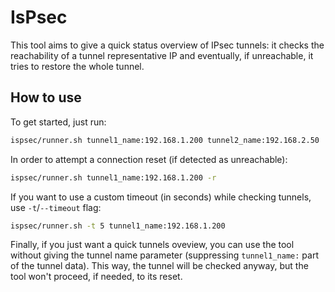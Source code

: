# IsPsec

This tool aims to give a quick status overview of IPsec tunnels: it checks the reachability of a tunnel representative IP and eventually, if unreachable, it tries to restore the whole tunnel.

## How to use

To get started, just run:

```bash
ispsec/runner.sh tunnel1_name:192.168.1.200 tunnel2_name:192.168.2.50
```

In order to attempt a connection reset (if detected as unreachable):

```bash
ispsec/runner.sh tunnel1_name:192.168.1.200 -r
```

If you want to use a custom timeout (in seconds) while checking tunnels, use `-t`/`--timeout` flag:

```bash
ispsec/runner.sh -t 5 tunnel1_name:192.168.1.200
```

Finally, if you just want a quick tunnels oveview, you can use the tool without giving the tunnel name parameter (suppressing `tunnel1_name:` part of the tunnel data). This way, the tunnel will be checked anyway, but the tool won't proceed, if needed, to its reset.

